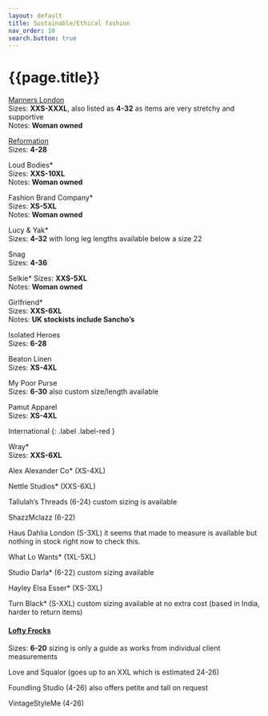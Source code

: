 ```yaml
---
layout: default
title: Sustainable/Ethical fashion
nav_order: 10
search.button: true
---
```


# {{page.title}}

[Manners London](https://www.mannersldn.com/?gclid=Cj0KCQjw5-WRBhCKARIsAAId9Fmq_XNgODKPht4voQ1hMc20mLmxTaXb4qXYy7oQh00NYID0Z0byB_kaAny_EALw_wcB)<br/>
Sizes: **XXS-XXXL**, also listed as **4-32** as items are very stretchy and supportive<br/>
Notes: **Woman owned**

[Reformation](https://www.thereformation.com/)<br/>
Sizes: **4-28**

Loud Bodies* <br/>
Sizes: **XXS-10XL**<br/>
Notes: **Woman owned**

Fashion Brand Company* <br/>
Sizes: **XS-5XL**<br/>
Notes: **Woman owned**

Lucy & Yak* <br/>
Sizes: **4-32** with long leg lengths available below a size 22

Snag<br/>
Sizes: **4-36**

Selkie*
Sizes: **XXS-5XL**<br/>
Notes: **Woman owned**

Girlfriend* <br/>
Sizes: **XXS-6XL**<br/>
Notes: **UK stockists include Sancho’s**

Isolated Heroes<br/>
Sizes: **6-28**

Beaton Linen<br/>
Sizes: **XS-4XL**

My Poor Purse<br/>
Sizes: **6-30** also custom size/length available

Pamut Apparel <br/>
Sizes: **XS-4XL**

International {: .label .label-red } 

Wray* <br/>
Sizes: **XXS-6XL**

Alex Alexander Co* (XS-4XL)

Nettle Studios* (XXS-6XL)

Tallulah’s Threads (6-24) custom sizing is available

ShazzMclazz (6-22)

Haus Dahlia London (S-3XL) it seems that made to measure is available but nothing in stock right now to check this.

What Lo Wants* (1XL-5XL)

Studio Darla* (6-22) custom sizing available

Hayley Elsa Esser* (XS-3XL)

Turn Black* (S-XXL) custom sizing available at no extra cost (based in India, harder to return items)

#### [Lofty Frocks](https://www.loftyfrocks.uk/)<br/>
Sizes: **6-20** sizing is only a guide as works from individual client measurements

Love and Squalor (goes up to an XXL which is estimated 24-26)

Foundling Studio (4-26) also offers petite and tall on request

VintageStyleMe (4-26)